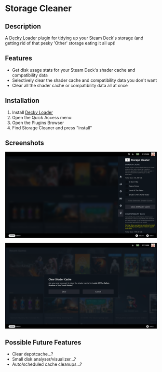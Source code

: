 # Storage Cleaner

## Description

A [Decky Loader](https://github.com/SteamDeckHomebrew/decky-loader) plugin for tidying up your Steam Deck's storage (and getting rid of that pesky 'Other' storage eating it all up)!

## Features

- Get disk usage stats for your Steam Deck's shader cache and compatibility data
- Selectively clear the shader cache and compatibility data you don't want
- Clear all the shader cache or compatibility data all at once

## Installation

1. Install [Decky Loader](https://deckbrew.xyz/en/user-guide/install)
2. Open the Quick Access menu
3. Open the Plugins Browser
4. Find Storage Cleaner and press "Install"

## Screenshots

![](assets/Screenshot-1.png)

![](assets/Screenshot-2.png)

## Possible Future Features

- Clear depotcache...?
- Small disk analyser/visualizer...?
- Auto/scheduled cache cleanups...?